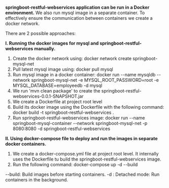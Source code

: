 **springboot-restful-webservices application can be run in a Docker environment.**
We also run mysql image in a separate container. To effectively ensure the communication between containers we create a docker network.

There are 2 possible approaches:

**I. Running the docker images for mysql and springboot-restful-webservices manually.**
1. Create the docker network using:
		docker network create springboot-mysql-net
2. Pull latest mysql image using:
		docker pull mysql
3. Run mysql image in a docker container:
		docker run --name mysqldb --network springboot-mysql-net -e MYSQL_ROOT_PASSWORD=root -e MYSQL_DATABASE=employeedb -d mysql
4. We run 'mvn clean package' to create the springboot-restful-webservices-0.0.1-SNAPSHOT.jar
5. We create a Dockerfile at project root level
6. Build its docker image using the Dockerfile with the following command:
		docker build -t springboot-restful-webservices .
7. Run springboot-restful-webservices image:
		docker run --name springboot-mysql-container --network springboot-mysql-net -p 8080:8080 -d springboot-restful-webservices

**II. Using docker-compose file to deploy and run the images in separate docker containers.**
1. We create a docker-compose.yml file at project root level. It internally uses the Dockerfile tu build the springboot-restful-webservices image.
2. Run the following command:
		docker-compose up -d --build
		
--build: Build images before starting containers.
-d     : Detached mode: Run containers in the background.
